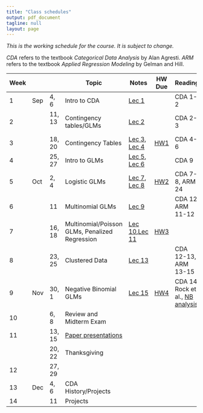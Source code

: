 ```yaml
---
title: "Class schedules"
output: pdf_document
tagline: null
layout: page
---
```


*This is the working schedule for the course. It is subject to change.*

_CDA_ refers to the textbook _Categorical Data Analysis_ by Alan Agresti.
_ARM_ refers to the textbook _Applied Regression Modeling_ by Gelman and Hill.


Week |       |     | Topic   | Notes | HW Due | Reading
---- | ----- | --- | ------- | ----- |:------:| -------
 1   | Sep | 4, 6   | Intro to CDA | [Lec 1](../assets/slides/lec1-intro-CDA/lecture1-intro-CDA.pdf) || CDA 1-2
 2   |     | 11, 13  &nbsp;| Contingency tables/GLMs | [Lec 2](../assets/slides/lec2-contingency-tables/lecture2-contingency-tables.pdf)  | | CDA 2-3
 3   |     | 18, 20 | Contingency Tables | [Lec 3](../assets/slides/lec3/lec3.pdf), [Lec 4](../assets/slides/lec4/lec4.pdf) | [HW1](../assets/homework/hw1.pdf) | CDA 4-6
 4   |     | 25, 27 | Intro to GLMs | [Lec 5](../assets/slides/lec5/lec5.pdf), [Lec 6](../assets/slides/lec6/lec6.pdf) | | CDA 9
 5   | Oct | 2, 4   | Logistic GLMs | [Lec 7](../assets/slides/lec7/lec7.pdf), [Lec 8](../assets/slides/lec8/Lec8.pdf)  | [HW2](../assets/homework/hw2.pdf) | CDA 7-8, ARM 24
 6   |     | 11     | Multinomial GLMs | [Lec 9](../assets/slides/lec9/lec9.pdf)  || CDA 12, ARM 11-12
 7   |     | 16, 18 | Multinomial/Poisson GLMs, Penalized Regression | [Lec 10](../assets/slides/lec10/lec10.pdf),[Lec 11](../assets/slides/lec11/lec11.pdf) | [HW3](../assets/homework/hw3.pdf) | 
 8   |     | 23, 25 | Clustered Data | [Lec 13](../assets/slides/lec13/lec13.pdf) || CDA 12-13, ARM 13-15
 9   | Nov | 30, 1  | Negative Binomial GLMs | [Lec 15](../assets/slides/lec15/lec15.pdf) | [HW4](../assets/homework/hw4.pdf)  | CDA 14, Rock et al., [NB analysis](../assets/code/negative-binomial-case-counts.nb.html)
 10  |     | 6, 8   | Review and Midterm Exam | | | 
 11  |     | 13, 15 | [Paper presentations](paper-presentations.html) |  |  | 
     |     | 20, 22 | Thanksgiving | | <!--[Exam](exam-resubmission.html)--> | 
 12  |     | 27, 29 | | | <!--HW4--> | 
 13  | Dec | 4, 6   | CDA History/Projects | || 
 14  |     | 11     | Projects | || 

<!-- remaining topics:

 - correlated data:
    - marginal vs. RE models?
    - GEE for repeated observations
    - GLMMs
    - multilevel models
    - inference about variance components
 - beta-binomial vs. Logistic mixed effects model, link to overdispersion
 - negative binomial (14.5), link to overdispersion
 - zero-inflated models
 - ML classification algorithms? (ISL or chapter 15)

-->


<!--[Lec 1](../assets/slides/lec1-intro-CDA/lec1-intro-CDA.pdf)-->

